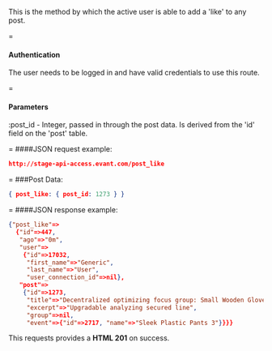 <!-- --- title: POST /post_likes -->

This is the method by which the active user is able to add a 'like' to any post.

=
#### Authentication

The user needs to be logged in and have valid credentials to use this route.

=
#### Parameters

:post_id - Integer, passed in through the post data. Is derived from the 'id' field on the 'post' table.

=
####JSON request example:
```json
http://stage-api-access.evant.com/post_like
```

=
###Post Data:
```json
{ post_like: { post_id: 1273 } }
```

=
####JSON response example:

```json
{"post_like"=>
  {"id"=>447,
   "ago"=>"0m",
   "user"=>
    {"id"=>17032,
     "first_name"=>"Generic",
     "last_name"=>"User",
     "user_connection_id"=>nil},
   "post"=>
    {"id"=>1273,
     "title"=>"Decentralized optimizing focus group: Small Wooden Gloves",
     "excerpt"=>"Upgradable analyzing secured line",
     "group"=>nil,
     "event"=>{"id"=>2717, "name"=>"Sleek Plastic Pants 3"}}}}
```

This requests provides a <strong>HTML 201</strong> on success.